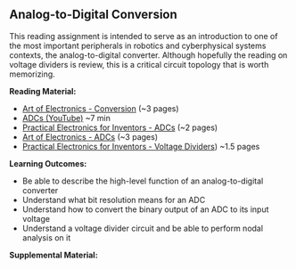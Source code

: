 <link rel="stylesheet" type="text/css" href="../../assets/css/styles.css">

## Analog-to-Digital Conversion

This reading assignment is intended to serve as an introduction to one of the most important peripherals in robotics and cyberphysical systems contexts, the analog-to-digital converter. Although hopefully the reading on voltage dividers is review, this is a critical circuit topology that is worth memorizing.

**Reading Material:**
- [Art of Electronics - Conversion](assets/ArtOfElectronics_Conversion.pdf) (~3 pages)
- [ADCs (YouTube)](https://www.youtube.com/watch?v=EnfjYwe2A0w) ~7 min
- [Practical Electronics for Inventors - ADCs](assets/PracticalElectronics_ADC.pdf) (~2 pages)
- [Art of Electronics - ADCs](assets/ArtOfElectronics_ADC.pdf) (~3 pages)
- [Practical Electronics for Inventors - Voltage Dividers](assets/PracticalElectronics_VoltDivider.pdf)) ~1.5 pages

**Learning Outcomes:**
- Be able to describe the high-level function of an analog-to-digital converter
- Understand what bit resolution means for an ADC
- Understand how to convert the binary output of an ADC to its input voltage
- Understand a voltage divider circuit and be able to perform nodal analysis on it

**Supplemental Material:**

